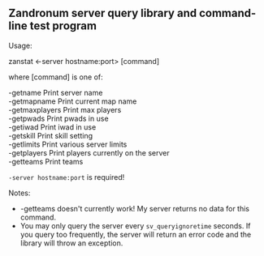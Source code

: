 Zandronum server query library and command-line test program
------------------------------------------------------------

Usage:

zanstat <-server hostname:port> [command]

where [command] is one of:

   -getname       Print server name  
   -getmapname    Print current map name  
   -getmaxplayers Print max players  
   -getpwads      Print pwads in use  
   -getiwad       Print iwad in use  
   -getskill      Print skill setting  
   -getlimits     Print various server limits  
   -getplayers    Print players currently on the server  
   -getteams      Print teams  

`-server hostname:port` is required!

Notes:
   * -getteams doesn't currently work! My server returns no data for this command.
   * You may only query the server every `sv_queryignoretime` seconds. If you query too
     frequently, the server will return an error code and the library will throw an
     exception.
